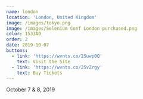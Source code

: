 ```yaml
---
name: london
location: 'London, United Kingdom'
image: /images/tokyo.png
image: /images/Selenium Conf London purchased.png
color: 1533A0
order: 2
date: 2019-10-07
buttons:
  - link: 'https://wvnts.co/2Suwp0Q'
    text: Visit the Site
  - link: 'https://wvnts.co/2SvZrgy'
    text: Buy Tickets
---
```


October 7 & 8, 2019
